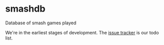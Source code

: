 # smashdb
Database of smash games played

We're in the earliest stages of development. The [issue tracker](https://github.com/DanielSank/smashdb/issues) is our todo list.
